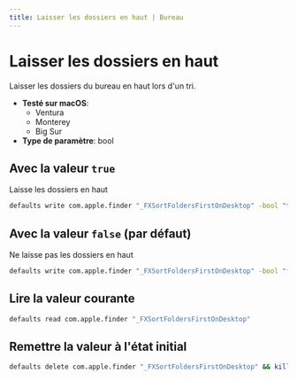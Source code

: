 ```yaml
---
title: Laisser les dossiers en haut | Bureau
---
```


# Laisser les dossiers en haut

Laisser les dossiers du bureau en haut lors d'un tri.

<!-- break lists -->

- **Testé sur macOS**:
  - Ventura
  - Monterey
  - Big Sur
- **Type de paramètre**: bool

## Avec la valeur `true`

Laisse les dossiers en haut

```bash
defaults write com.apple.finder "_FXSortFoldersFirstOnDesktop" -bool "true" && killall Finder
```

## Avec la valeur `false` (par défaut)

Ne laisse pas les dossiers en haut

```bash
defaults write com.apple.finder "_FXSortFoldersFirstOnDesktop" -bool "false" && killall Finder
```

## Lire la valeur courante

```bash
defaults read com.apple.finder "_FXSortFoldersFirstOnDesktop"
```

## Remettre la valeur à l'état initial

```bash
defaults delete com.apple.finder "_FXSortFoldersFirstOnDesktop" && killall Finder
```
